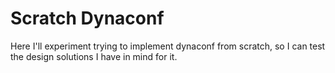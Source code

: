 # Scratch Dynaconf

Here I'll experiment trying to implement dynaconf from scratch,
so I can test the design solutions I have in mind for it.

